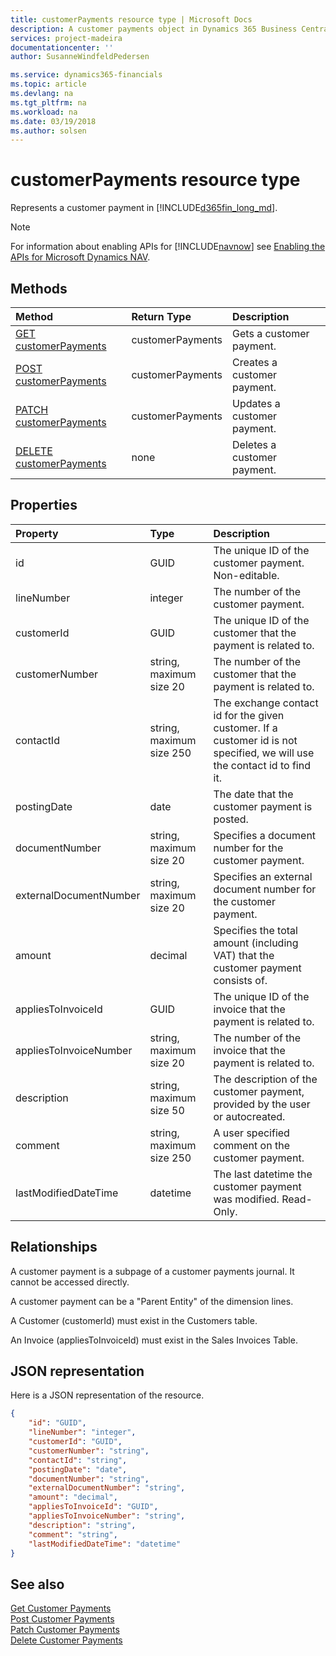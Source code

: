 ```yaml
---
title: customerPayments resource type | Microsoft Docs
description: A customer payments object in Dynamics 365 Business Central.
services: project-madeira
documentationcenter: ''
author: SusanneWindfeldPedersen

ms.service: dynamics365-financials
ms.topic: article
ms.devlang: na
ms.tgt_pltfrm: na
ms.workload: na
ms.date: 03/19/2018
ms.author: solsen
---
```


# customerPayments resource type
Represents a customer payment in [!INCLUDE[d365fin_long_md](../../includes/d365fin_long_md.md)].

> [!NOTE]  
> For information about enabling APIs for [!INCLUDE[navnow](../../includes/navnow_md.md)] see [Enabling the APIs for Microsoft Dynamics NAV](../enabling-apis-for-dynamics-nav.md).

## Methods

| Method         | Return Type  |Description|
|:---------------|:-------------|:----------|
|[GET customerPayments](../api/dynamics_customerpayment_get.md)|customerPayments|Gets a customer payment.|
|[POST customerPayments](../api/dynamics_create_customerpayment.md)|customerPayments|Creates a customer payment.|
|[PATCH customerPayments](../api/dynamics_customerpayment_update.md)|customerPayments|Updates a customer payment.|
|[DELETE customerPayments](../api/dynamics_customerpayment_delete.md)|none|Deletes a customer payment.|

## Properties

| Property     | Type    |Description|
|:-------------|:--------|:----------|
|id|GUID|The unique ID of the customer payment. Non-editable.|
|lineNumber|integer|The number of the customer payment.|
|customerId|GUID|The unique ID of the customer that the payment is related to.|
|customerNumber|string, maximum size 20|The number of the customer that the payment is related to.|
|contactId|string, maximum size 250|The exchange contact id for the given customer. If a customer id is not specified, we will use the contact id to find it.|
|postingDate|date|The date that the customer payment is posted.|
|documentNumber|string, maximum size 20|Specifies a document number for the customer payment.|
|externalDocumentNumber|string, maximum size 20|Specifies an external document number for the customer payment.|
|amount|decimal|Specifies the total amount (including VAT) that the customer payment consists of.|
|appliesToInvoiceId|GUID|The unique ID of the invoice that the payment is related to.|
|appliesToInvoiceNumber|string, maximum size 20|The number of the invoice that the payment is related to.|
|description|string, maximum size 50|The description of the customer payment, provided by the user or autocreated.|
|comment|string, maximum size 250|A user specified comment on the customer payment.|
|lastModifiedDateTime|datetime|The last datetime the customer payment was modified. Read-Only.|


## Relationships
A customer payment is a subpage of a customer payments journal. It cannot be accessed directly.

A customer payment can be a "Parent Entity" of the dimension lines.

A Customer (customerId) must exist in the Customers table.

An Invoice (appliesToInvoiceId) must exist in the Sales Invoices Table.


## JSON representation

Here is a JSON representation of the resource.

```json
{
    "id": "GUID",
    "lineNumber": "integer",
    "customerId": "GUID",
    "customerNumber": "string",
    "contactId": "string",
    "postingDate": "date",
    "documentNumber": "string",
    "externalDocumentNumber": "string",
    "amount": "decimal",
    "appliesToInvoiceId": "GUID",
    "appliesToInvoiceNumber": "string",
    "description": "string",
    "comment": "string",
    "lastModifiedDateTime": "datetime"
}
```

## See also
  
[Get Customer Payments](../api/dynamics_customerpayment_get.md)  
[Post Customer Payments](../api/dynamics_create_customerpayment.md)  
[Patch Customer Payments](../api/dynamics_customerpayment_update.md)  
[Delete Customer Payments](../api/dynamics_customerpayment_delete.md)  
